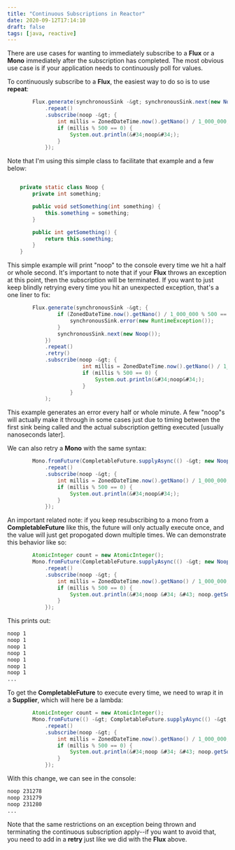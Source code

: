 ```yaml
---
title: "Continuous Subscriptions in Reactor"
date: 2020-09-12T17:14:10
draft: false
tags: [java, reactive]
---
```


There are use cases for wanting to immediately subscribe to a **Flux** or a **Mono** immediately after the subscription has completed. The most obvious use case is if your application needs to continuously poll for values.

To continuously subscribe to a **Flux**, the easiest way to do so is to use **repeat**:

```java
        Flux.generate(synchronousSink -&gt; synchronousSink.next(new Noop()))
            .repeat()
            .subscribe(noop -&gt; {
                int millis = ZonedDateTime.now().getNano() / 1_000_000;
                if (millis % 500 == 0) {
                    System.out.println(&#34;noop&#34;);
                }
            });

```

Note that I&#39;m using this simple class to facilitate that example and a few below:

```java

    private static class Noop {
        private int something;

        public void setSomething(int something) {
            this.something = something;
        }

        public int getSomething() {
            return this.something;
        }
    }

```

This simple example will print &#34;noop&#34; to the console every time we hit a half or whole second. It&#39;s important to note that if your **Flux** throws an exception at this point, then the subscription will be terminated. If you want to just keep blindly retrying every time you hit an unexpected exception, that&#39;s a one liner to fix:

```java
        Flux.generate(synchronousSink -&gt; {
                if (ZonedDateTime.now().getNano() / 1_000_000 % 500 == 0) {
                    synchronousSink.error(new RuntimeException());
                }
                synchronousSink.next(new Noop());
            })
            .repeat()
            .retry()
            .subscribe(noop -&gt; {
                        int millis = ZonedDateTime.now().getNano() / 1_000_000;
                        if (millis % 500 == 0) {
                            System.out.println(&#34;noop&#34;);
                        }
                    }
            );

```

This example generates an error every half or whole minute. A few &#34;noop&#34;s will actually make it through in some cases just due to timing between the first sink being called and the actual subscription getting executed \[usually nanoseconds later\].

We can also retry a **Mono** with the same syntax:

```java
        Mono.fromFuture(CompletableFuture.supplyAsync(() -&gt; new Noop()))
            .repeat()
            .subscribe(noop -&gt; {
                int millis = ZonedDateTime.now().getNano() / 1_000_000;
                if (millis % 500 == 0) {
                    System.out.println(&#34;noop&#34;);
                }
            });

```

An important related note: if you keep resubscribing to a mono from a **CompletableFuture** like this, the future will only actually execute once, and the value will just get propogated down multiple times. We can demonstrate this behavior like so:

```java
        AtomicInteger count = new AtomicInteger();
        Mono.fromFuture(CompletableFuture.supplyAsync(() -&gt; new Noop() {{ setSomething(count.incrementAndGet()); }}))
            .repeat()
            .subscribe(noop -&gt; {
                int millis = ZonedDateTime.now().getNano() / 1_000_000;
                if (millis % 500 == 0) {
                    System.out.println(&#34;noop &#34; &#43; noop.getSomething());
                }
            });

```

This prints out:

```bash
noop 1
noop 1
noop 1
noop 1
noop 1
noop 1
noop 1
...

```

To get the **CompletableFuture** to execute every time, we need to wrap it in a **Supplier**, which will here be a lambda:

```java
        AtomicInteger count = new AtomicInteger();
        Mono.fromFuture(() -&gt; CompletableFuture.supplyAsync(() -&gt; new Noop() {{ setSomething(count.incrementAndGet()); }}))
            .repeat()
            .subscribe(noop -&gt; {
                int millis = ZonedDateTime.now().getNano() / 1_000_000;
                if (millis % 500 == 0) {
                    System.out.println(&#34;noop &#34; &#43; noop.getSomething());
                }
            });

```

With this change, we can see in the console:

```bash
noop 231278
noop 231279
noop 231280
...

```

Note that the same restrictions on an exception being thrown and terminating the continuous subscription apply--if you want to avoid that, you need to add in a **retry** just like we did with the **Flux** above.
